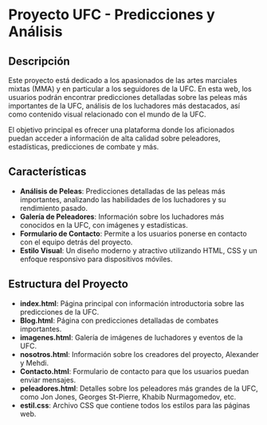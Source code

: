 # Proyecto UFC - Predicciones y Análisis

## Descripción

Este proyecto está dedicado a los apasionados de las artes marciales mixtas (MMA) y en particular a los seguidores de la UFC. En esta web, los usuarios podrán encontrar predicciones detalladas sobre las peleas más importantes de la UFC, análisis de los luchadores más destacados, así como contenido visual relacionado con el mundo de la UFC.

El objetivo principal es ofrecer una plataforma donde los aficionados puedan acceder a información de alta calidad sobre peleadores, estadísticas, predicciones de combate y más.

## Características

- **Análisis de Peleas**: Predicciones detalladas de las peleas más importantes, analizando las habilidades de los luchadores y su rendimiento pasado.
- **Galería de Peleadores**: Información sobre los luchadores más conocidos en la UFC, con imágenes y estadísticas.
- **Formulario de Contacto**: Permite a los usuarios ponerse en contacto con el equipo detrás del proyecto.
- **Estilo Visual**: Un diseño moderno y atractivo utilizando HTML, CSS y un enfoque responsivo para dispositivos móviles.

## Estructura del Proyecto

- **index.html**: Página principal con información introductoria sobre las predicciones de la UFC.
- **Blog.html**: Página con predicciones detalladas de combates importantes.
- **imagenes.html**: Galería de imágenes de luchadores y eventos de la UFC.
- **nosotros.html**: Información sobre los creadores del proyecto, Alexander y Mehdi.
- **Contacto.html**: Formulario de contacto para que los usuarios puedan enviar mensajes.
- **peleadores.html**: Detalles sobre los peleadores más grandes de la UFC, como Jon Jones, Georges St-Pierre, Khabib Nurmagomedov, etc.
- **estil.css**: Archivo CSS que contiene todos los estilos para las páginas web.
